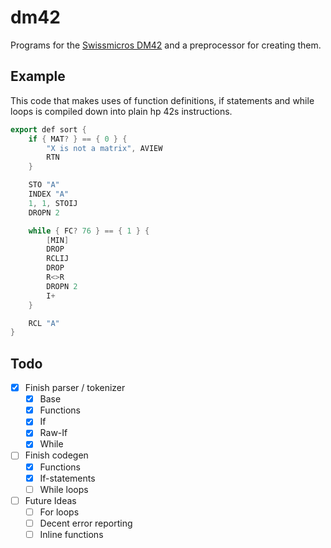 # dm42

Programs for the [Swissmicros DM42](https://www.swissmicros.com/product/dm42) and a preprocessor for creating them.

## Example

This code that makes uses of function definitions, if statements and while loops is compiled down into plain hp 42s instructions.

```cpp
export def sort {
    if { MAT? } == { 0 } {
        "X is not a matrix", AVIEW
        RTN
    }

    STO "A"
    INDEX "A"
    1, 1, STOIJ
    DROPN 2

    while { FC? 76 } == { 1 } {
        [MIN]
        DROP
        RCLIJ
        DROP
        R<>R
        DROPN 2
        I+
    }

    RCL "A"
}
```

## Todo

- [x] Finish parser / tokenizer
  - [x] Base
  - [x] Functions
  - [x] If
  - [x] Raw-If
  - [x] While
- [ ] Finish codegen
  - [x] Functions
  - [x] If-statements
  - [ ] While loops
- [ ] Future Ideas
  - [ ] For loops
  - [ ] Decent error reporting
  - [ ] Inline functions
